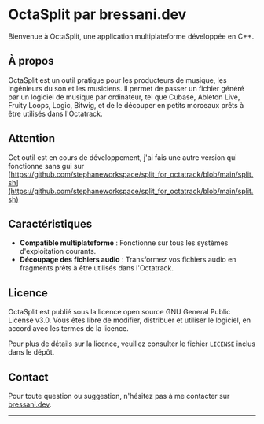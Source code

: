 # OctaSplit par bressani.dev

Bienvenue à OctaSplit, une application multiplateforme développée en C++.

## À propos
OctaSplit est un outil pratique pour les producteurs de musique, les ingénieurs du son et les musiciens. Il permet de passer un fichier généré par un logiciel de musique par ordinateur, tel que Cubase, Ableton Live, Fruity Loops, Logic, Bitwig, et de le découper en petits morceaux prêts à être utilisés dans l'Octatrack.

## Attention
Cet outil est en cours de développement, j'ai fais une autre version qui fonctionne sans gui sur [https://github.com/stephaneworkspace/split_for_octatrack/blob/main/split.sh](https://github.com/stephaneworkspace/split_for_octatrack/blob/main/split.sh)

## Caractéristiques
- **Compatible multiplateforme** : Fonctionne sur tous les systèmes d'exploitation courants.
- **Découpage des fichiers audio** : Transformez vos fichiers audio en fragments prêts à être utilisés dans l'Octatrack.

## Licence
OctaSplit est publié sous la licence open source GNU General Public License v3.0. Vous êtes libre de modifier, distribuer et utiliser le logiciel, en accord avec les termes de la licence.

Pour plus de détails sur la licence, veuillez consulter le fichier `LICENSE` inclus dans le dépôt.

## Contact
Pour toute question ou suggestion, n'hésitez pas à me contacter sur [bressani.dev](http://bressani.dev).

---
